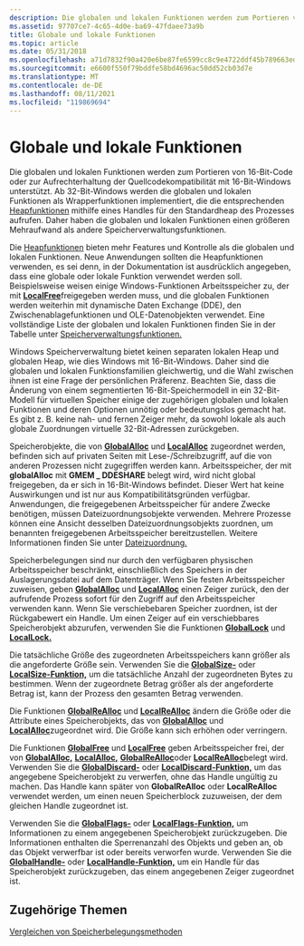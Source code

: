 ```yaml
---
description: Die globalen und lokalen Funktionen werden zum Portieren von 16-Bit-Code oder zur Aufrechterhaltung der Quellcodekompatibilität mit 16-Bit-Windows unterstützt.
ms.assetid: 97707ce7-4c65-4d0e-ba69-47fdaee73a9b
title: Globale und lokale Funktionen
ms.topic: article
ms.date: 05/31/2018
ms.openlocfilehash: a71d7832f90a420e6be87fe6599cc8c9e4722ddf45b789663ed9b39eab4e5449
ms.sourcegitcommit: e6600f550f79bddfe58bd4696ac50dd52cb03d7e
ms.translationtype: MT
ms.contentlocale: de-DE
ms.lasthandoff: 08/11/2021
ms.locfileid: "119869694"
---
```

# <a name="global-and-local-functions"></a>Globale und lokale Funktionen

Die globalen und lokalen Funktionen werden zum Portieren von 16-Bit-Code oder zur Aufrechterhaltung der Quellcodekompatibilität mit 16-Bit-Windows unterstützt. Ab 32-Bit-Windows werden die globalen und lokalen Funktionen als Wrapperfunktionen implementiert, die die entsprechenden [Heapfunktionen](heap-functions.md) mithilfe eines Handles für den Standardheap des Prozesses aufrufen. Daher haben die globalen und lokalen Funktionen einen größeren Mehraufwand als andere Speicherverwaltungsfunktionen.

Die [Heapfunktionen](heap-functions.md) bieten mehr Features und Kontrolle als die globalen und lokalen Funktionen. Neue Anwendungen sollten die Heapfunktionen verwenden, es sei denn, in der Dokumentation ist ausdrücklich angegeben, dass eine globale oder lokale Funktion verwendet werden soll. Beispielsweise weisen einige Windows-Funktionen Arbeitsspeicher zu, der mit [**LocalFree**](/windows/desktop/api/WinBase/nf-winbase-localfree)freigegeben werden muss, und die globalen Funktionen werden weiterhin mit dynamische Daten Exchange (DDE), den Zwischenablagefunktionen und OLE-Datenobjekten verwendet. Eine vollständige Liste der globalen und lokalen Funktionen finden Sie in der Tabelle unter [Speicherverwaltungsfunktionen.](memory-management-functions.md)

Windows Speicherverwaltung bietet keinen separaten lokalen Heap und globalen Heap, wie dies Windows mit 16-Bit-Windows. Daher sind die globalen und lokalen Funktionsfamilien gleichwertig, und die Wahl zwischen ihnen ist eine Frage der persönlichen Präferenz. Beachten Sie, dass die Änderung von einem segmentierten 16-Bit-Speichermodell in ein 32-Bit-Modell für virtuellen Speicher einige der zugehörigen globalen und lokalen Funktionen und deren Optionen unnötig oder bedeutungslos gemacht hat. Es gibt z. B. keine nah- und fernen Zeiger mehr, da sowohl lokale als auch globale Zuordnungen virtuelle 32-Bit-Adressen zurückgeben.

Speicherobjekte, die von [**GlobalAlloc**](/windows/desktop/api/WinBase/nf-winbase-globalalloc) und [**LocalAlloc**](/windows/desktop/api/WinBase/nf-winbase-localalloc) zugeordnet werden, befinden sich auf privaten Seiten mit Lese-/Schreibzugriff, auf die von anderen Prozessen nicht zugegriffen werden kann. Arbeitsspeicher, der mit **globalAlloc** mit **GMEM \_ DDESHARE** belegt wird, wird nicht global freigegeben, da er sich in 16-Bit-Windows befindet. Dieser Wert hat keine Auswirkungen und ist nur aus Kompatibilitätsgründen verfügbar. Anwendungen, die freigegebenen Arbeitsspeicher für andere Zwecke benötigen, müssen Dateizuordnungsobjekte verwenden. Mehrere Prozesse können eine Ansicht desselben Dateizuordnungsobjekts zuordnen, um benannten freigegebenen Arbeitsspeicher bereitzustellen. Weitere Informationen finden Sie unter [Dateizuordnung.](file-mapping.md)

Speicherbelegungen sind nur durch den verfügbaren physischen Arbeitsspeicher beschränkt, einschließlich des Speichers in der Auslagerungsdatei auf dem Datenträger. Wenn Sie festen Arbeitsspeicher zuweisen, geben [**GlobalAlloc**](/windows/desktop/api/WinBase/nf-winbase-globalalloc) und [**LocalAlloc**](/windows/desktop/api/WinBase/nf-winbase-localalloc) einen Zeiger zurück, den der aufrufende Prozess sofort für den Zugriff auf den Arbeitsspeicher verwenden kann. Wenn Sie verschiebebaren Speicher zuordnen, ist der Rückgabewert ein Handle. Um einen Zeiger auf ein verschiebbares Speicherobjekt abzurufen, verwenden Sie die Funktionen [**GlobalLock**](/windows/desktop/api/WinBase/nf-winbase-globallock) und [**LocalLock.**](/windows/desktop/api/WinBase/nf-winbase-locallock)

Die tatsächliche Größe des zugeordneten Arbeitsspeichers kann größer als die angeforderte Größe sein. Verwenden Sie die [**GlobalSize-**](/windows/desktop/api/WinBase/nf-winbase-globalsize) oder [**LocalSize-Funktion,**](/windows/desktop/api/WinBase/nf-winbase-localsize) um die tatsächliche Anzahl der zugeordneten Bytes zu bestimmen. Wenn der zugeordnete Betrag größer als der angeforderte Betrag ist, kann der Prozess den gesamten Betrag verwenden.

Die Funktionen [**GlobalReAlloc**](/windows/desktop/api/WinBase/nf-winbase-globalrealloc) und [**LocalReAlloc**](/windows/desktop/api/WinBase/nf-winbase-localrealloc) ändern die Größe oder die Attribute eines Speicherobjekts, das von [**GlobalAlloc**](/windows/desktop/api/WinBase/nf-winbase-globalalloc) und [**LocalAlloc**](/windows/desktop/api/WinBase/nf-winbase-localalloc)zugeordnet wird. Die Größe kann sich erhöhen oder verringern.

Die Funktionen [**GlobalFree**](/windows/desktop/api/WinBase/nf-winbase-globalfree) und [**LocalFree**](/windows/desktop/api/WinBase/nf-winbase-localfree) geben Arbeitsspeicher frei, der von [**GlobalAlloc,**](/windows/desktop/api/WinBase/nf-winbase-globalalloc) [**LocalAlloc,**](/windows/desktop/api/WinBase/nf-winbase-localalloc) [**GlobalReAlloc**](/windows/desktop/api/WinBase/nf-winbase-globalrealloc)oder [**LocalReAlloc**](/windows/desktop/api/WinBase/nf-winbase-localrealloc)belegt wird. Verwenden Sie die [**GlobalDiscard-**](/windows/desktop/api/WinBase/nf-winbase-globaldiscard) oder [**LocalDiscard-Funktion,**](/windows/win32/api/minwinbase/nf-minwinbase-localdiscard) um das angegebene Speicherobjekt zu verwerfen, ohne das Handle ungültig zu machen. Das Handle kann später von **GlobalReAlloc** oder **LocalReAlloc** verwendet werden, um einen neuen Speicherblock zuzuweisen, der dem gleichen Handle zugeordnet ist.

Verwenden Sie die [**GlobalFlags-**](/windows/desktop/api/WinBase/nf-winbase-globalflags) oder [**LocalFlags-Funktion,**](/windows/desktop/api/WinBase/nf-winbase-localflags) um Informationen zu einem angegebenen Speicherobjekt zurückzugeben. Die Informationen enthalten die Sperrenanzahl des Objekts und geben an, ob das Objekt verwerfbar ist oder bereits verworfen wurde. Verwenden Sie die [**GlobalHandle-**](/windows/desktop/api/WinBase/nf-winbase-globalhandle) oder [**LocalHandle-Funktion,**](/windows/desktop/api/WinBase/nf-winbase-localhandle) um ein Handle für das Speicherobjekt zurückzugeben, das einem angegebenen Zeiger zugeordnet ist.

## <a name="related-topics"></a>Zugehörige Themen

<dl> <dt>

[Vergleichen von Speicherbelegungsmethoden](comparing-memory-allocation-methods.md)
</dt> </dl>

 

 
